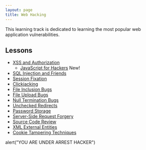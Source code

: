```yaml
---
layout: page
title: Web Hacking
---
```


This learning track is dedicated to learning the most popular web application vulnerabilities. 

Lessons
-----

- [XSS and Authorization](/sessions/xss)
  - [JavaScript for Hackers](/sessions/javascript_for_hackers)
    <span class="badge badge-pill badge-secondary">New!</span>
- [SQL Injection and Friends](/sessions/sqli)
- [Session Fixation](/sessions/session_fixation)
- [Clickjacking](/sessions/clickjacking)
- [File Inclusion Bugs](/sessions/file_inclusion)
- [File Upload Bugs](/sessions/file_uploads)
- [Null Termination Bugs](/sessions/null_termination)
- [Unchecked Redirects](/sessions/unchecked_redirects)
- [Password Storage](/sessions/password_storage)
- [Server-Side Request Forgery](/sessions/ssrf)
- [Source Code Review](/sessions/source_review)
- [XML External Entities](/sessions/xxe)
- [Cookie Tampering Techniques](/sessions/cookie_tampering)


alert("YOU ARE UNDER ARREST HACKER")
